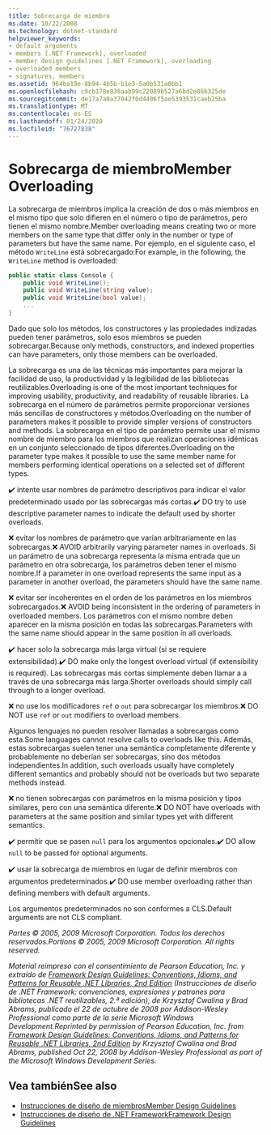 ```yaml
---
title: Sobrecarga de miembro
ms.date: 10/22/2008
ms.technology: dotnet-standard
helpviewer_keywords:
- default arguments
- members [.NET Framework], overloaded
- member design guidelines [.NET Framework], overloading
- overloaded members
- signatures, members
ms.assetid: 964ba19e-8b94-4b5b-b1e3-5a0b531a0bb1
ms.openlocfilehash: c9cb178e838aab99c22089b527a6bd2e86b325de
ms.sourcegitcommit: de17a7a0a37042f0d4406f5ae5393531caeb25ba
ms.translationtype: MT
ms.contentlocale: es-ES
ms.lasthandoff: 01/24/2020
ms.locfileid: "76727838"
---
```

# <a name="member-overloading"></a><span data-ttu-id="bee96-102">Sobrecarga de miembro</span><span class="sxs-lookup"><span data-stu-id="bee96-102">Member Overloading</span></span>
<span data-ttu-id="bee96-103">La sobrecarga de miembros implica la creación de dos o más miembros en el mismo tipo que solo difieren en el número o tipo de parámetros, pero tienen el mismo nombre.</span><span class="sxs-lookup"><span data-stu-id="bee96-103">Member overloading means creating two or more members on the same type that differ only in the number or type of parameters but have the same name.</span></span> <span data-ttu-id="bee96-104">Por ejemplo, en el siguiente caso, el método `WriteLine` está sobrecargado:</span><span class="sxs-lookup"><span data-stu-id="bee96-104">For example, in the following, the `WriteLine` method is overloaded:</span></span>

```csharp
public static class Console {
    public void WriteLine();
    public void WriteLine(string value);
    public void WriteLine(bool value);
    ...
}
```

 <span data-ttu-id="bee96-105">Dado que solo los métodos, los constructores y las propiedades indizadas pueden tener parámetros, solo esos miembros se pueden sobrecargar.</span><span class="sxs-lookup"><span data-stu-id="bee96-105">Because only methods, constructors, and indexed properties can have parameters, only those members can be overloaded.</span></span>

 <span data-ttu-id="bee96-106">La sobrecarga es una de las técnicas más importantes para mejorar la facilidad de uso, la productividad y la legibilidad de las bibliotecas reutilizables.</span><span class="sxs-lookup"><span data-stu-id="bee96-106">Overloading is one of the most important techniques for improving usability, productivity, and readability of reusable libraries.</span></span> <span data-ttu-id="bee96-107">La sobrecarga en el número de parámetros permite proporcionar versiones más sencillas de constructores y métodos.</span><span class="sxs-lookup"><span data-stu-id="bee96-107">Overloading on the number of parameters makes it possible to provide simpler versions of constructors and methods.</span></span> <span data-ttu-id="bee96-108">La sobrecarga en el tipo de parámetro permite usar el mismo nombre de miembro para los miembros que realizan operaciones idénticas en un conjunto seleccionado de tipos diferentes.</span><span class="sxs-lookup"><span data-stu-id="bee96-108">Overloading on the parameter type makes it possible to use the same member name for members performing identical operations on a selected set of different types.</span></span>

 <span data-ttu-id="bee96-109">✔️ intente usar nombres de parámetro descriptivos para indicar el valor predeterminado usado por las sobrecargas más cortas.</span><span class="sxs-lookup"><span data-stu-id="bee96-109">✔️ DO try to use descriptive parameter names to indicate the default used by shorter overloads.</span></span>

 <span data-ttu-id="bee96-110">❌ evitar los nombres de parámetro que varían arbitrariamente en las sobrecargas.</span><span class="sxs-lookup"><span data-stu-id="bee96-110">❌ AVOID arbitrarily varying parameter names in overloads.</span></span> <span data-ttu-id="bee96-111">Si un parámetro de una sobrecarga representa la misma entrada que un parámetro en otra sobrecarga, los parámetros deben tener el mismo nombre.</span><span class="sxs-lookup"><span data-stu-id="bee96-111">If a parameter in one overload represents the same input as a parameter in another overload, the parameters should have the same name.</span></span>

 <span data-ttu-id="bee96-112">❌ evitar ser incoherentes en el orden de los parámetros en los miembros sobrecargados.</span><span class="sxs-lookup"><span data-stu-id="bee96-112">❌ AVOID being inconsistent in the ordering of parameters in overloaded members.</span></span> <span data-ttu-id="bee96-113">Los parámetros con el mismo nombre deben aparecer en la misma posición en todas las sobrecargas.</span><span class="sxs-lookup"><span data-stu-id="bee96-113">Parameters with the same name should appear in the same position in all overloads.</span></span>

 <span data-ttu-id="bee96-114">✔️ hacer solo la sobrecarga más larga virtual (si se requiere extensibilidad).</span><span class="sxs-lookup"><span data-stu-id="bee96-114">✔️ DO make only the longest overload virtual (if extensibility is required).</span></span> <span data-ttu-id="bee96-115">Las sobrecargas más cortas simplemente deben llamar a a través de una sobrecarga más larga.</span><span class="sxs-lookup"><span data-stu-id="bee96-115">Shorter overloads should simply call through to a longer overload.</span></span>

 <span data-ttu-id="bee96-116">❌ no use los modificadores `ref` o `out` para sobrecargar los miembros.</span><span class="sxs-lookup"><span data-stu-id="bee96-116">❌ DO NOT use `ref` or `out` modifiers to overload members.</span></span>

 <span data-ttu-id="bee96-117">Algunos lenguajes no pueden resolver llamadas a sobrecargas como esta.</span><span class="sxs-lookup"><span data-stu-id="bee96-117">Some languages cannot resolve calls to overloads like this.</span></span> <span data-ttu-id="bee96-118">Además, estas sobrecargas suelen tener una semántica completamente diferente y probablemente no deberían ser sobrecargas, sino dos métodos independientes.</span><span class="sxs-lookup"><span data-stu-id="bee96-118">In addition, such overloads usually have completely different semantics and probably should not be overloads but two separate methods instead.</span></span>

 <span data-ttu-id="bee96-119">❌ no tienen sobrecargas con parámetros en la misma posición y tipos similares, pero con una semántica diferente.</span><span class="sxs-lookup"><span data-stu-id="bee96-119">❌ DO NOT have overloads with parameters at the same position and similar types yet with different semantics.</span></span>

 <span data-ttu-id="bee96-120">✔️ permitir que se pasen `null` para los argumentos opcionales.</span><span class="sxs-lookup"><span data-stu-id="bee96-120">✔️ DO  allow `null` to be passed for optional arguments.</span></span>

 <span data-ttu-id="bee96-121">✔️ usar la sobrecarga de miembros en lugar de definir miembros con argumentos predeterminados.</span><span class="sxs-lookup"><span data-stu-id="bee96-121">✔️ DO use member overloading rather than defining members with default arguments.</span></span>

 <span data-ttu-id="bee96-122">Los argumentos predeterminados no son conformes a CLS.</span><span class="sxs-lookup"><span data-stu-id="bee96-122">Default arguments are not CLS compliant.</span></span>

 <span data-ttu-id="bee96-123">*Partes © 2005, 2009 Microsoft Corporation. Todos los derechos reservados.*</span><span class="sxs-lookup"><span data-stu-id="bee96-123">*Portions © 2005, 2009 Microsoft Corporation. All rights reserved.*</span></span>

 <span data-ttu-id="bee96-124">*Material reimpreso con el consentimiento de Pearson Education, Inc. y extraído de [Framework Design Guidelines: Conventions, Idioms, and Patterns for Reusable .NET Libraries, 2nd Edition](https://www.informit.com/store/framework-design-guidelines-conventions-idioms-and-9780321545619) (Instrucciones de diseño de .NET Framework: convenciones, expresiones y patrones para bibliotecas .NET reutilizables, 2.ª edición), de Krzysztof Cwalina y Brad Abrams, publicado el 22 de octubre de 2008 por Addison-Wesley Professional como parte de la serie Microsoft Windows Development.*</span><span class="sxs-lookup"><span data-stu-id="bee96-124">*Reprinted by permission of Pearson Education, Inc. from [Framework Design Guidelines: Conventions, Idioms, and Patterns for Reusable .NET Libraries, 2nd Edition](https://www.informit.com/store/framework-design-guidelines-conventions-idioms-and-9780321545619) by Krzysztof Cwalina and Brad Abrams, published Oct 22, 2008 by Addison-Wesley Professional as part of the Microsoft Windows Development Series.*</span></span>

## <a name="see-also"></a><span data-ttu-id="bee96-125">Vea también</span><span class="sxs-lookup"><span data-stu-id="bee96-125">See also</span></span>

- [<span data-ttu-id="bee96-126">Instrucciones de diseño de miembros</span><span class="sxs-lookup"><span data-stu-id="bee96-126">Member Design Guidelines</span></span>](../../../docs/standard/design-guidelines/member.md)
- [<span data-ttu-id="bee96-127">Instrucciones de diseño de .NET Framework</span><span class="sxs-lookup"><span data-stu-id="bee96-127">Framework Design Guidelines</span></span>](../../../docs/standard/design-guidelines/index.md)
